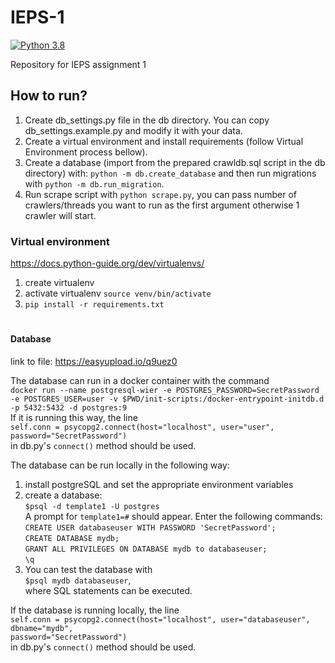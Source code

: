 # IEPS-1
[![Python 3.8](https://img.shields.io/badge/python-3.8-blue.svg)](https://www.python.org/downloads/release/python-360/)

Repository for IEPS assignment 1

## How to run?
1) Create db_settings.py file in the db directory. You can copy db_settings.example.py and modify it with your data.
2) Create a virtual environment and install requirements (follow Virtual Environment process bellow).
3) Create a database (import from the prepared crawldb.sql script in the db directory) with:
```python -m db.create_database``` and then run migrations with ```python -m db.run_migration```.
4) Run scrape script with ```python scrape.py```, you can pass number of crawlers/threads you want to run as the first argument otherwise 1 crawler will start.

### Virtual environment
https://docs.python-guide.org/dev/virtualenvs/
1) create virtualenv
2) activate virtualenv ```source venv/bin/activate```
3) ```pip install -r requirements.txt```

#
#### Database

link to file: https://easyupload.io/q9uez0

The database can run in a docker container with the command \
```docker run --name postgresql-wier -e POSTGRES_PASSWORD=SecretPassword -e POSTGRES_USER=user -v $PWD/init-scripts:/docker-entrypoint-initdb.d  -p 5432:5432 -d postgres:9``` \
If it is running this way, the line \
```self.conn = psycopg2.connect(host="localhost", user="user",  password="SecretPassword")``` \
in db.py's ```connect()``` method should be used.

The database can be run locally in the following way: 
1) install postgreSQL and set the appropriate environment variables 
2) create a database: \
```$psql -d template1 -U postgres``` \
A prompt for ```template1=#``` should appear. Enter the following commands: \
```CREATE USER databaseuser WITH PASSWORD 'SecretPassword';``` \
```CREATE DATABASE mydb;``` \
```GRANT ALL PRIVILEGES ON DATABASE mydb to databaseuser;``` \
 ```\q``` 
 3) You can test the database with \
 ```$psql mydb databaseuser```, \
 where SQL statements can be executed.

If the database is running locally, the line \
```self.conn = psycopg2.connect(host="localhost", user="databaseuser", dbname="mydb",                                          password="SecretPassword")``` \
in db.py's ```connect()``` method should be used.
